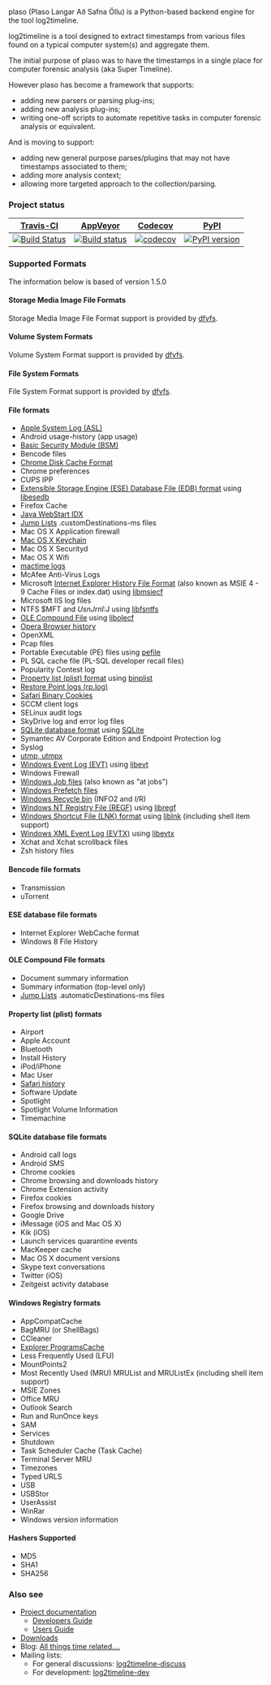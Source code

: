 plaso (Plaso Langar Að Safna Öllu) is a Python-based backend engine for the tool log2timeline. 

log2timeline is a tool designed to extract timestamps from various files found on a typical computer system(s) and aggregate them.

The initial purpose of plaso was to have the timestamps in a single place for computer forensic analysis (aka Super Timeline).

However plaso has become a framework that supports:
* adding new parsers or parsing plug-ins;
* adding new analysis plug-ins;
* writing one-off scripts to automate repetitive tasks in computer forensic analysis or equivalent.

And is moving to support:
* adding new general purpose parses/plugins that may not have timestamps associated to them;
* adding more analysis context;
* allowing more targeted approach to the collection/parsing.

### Project status

[Travis-CI](https://travis-ci.org/) | [AppVeyor](https://ci.appveyor.com) | [Codecov](https://codecov.io/) | [PyPI](https://pypi.python.org/pypi)
--- | --- | --- | --- 
[![Build Status](https://travis-ci.org/log2timeline/plaso.svg?branch=master)](https://travis-ci.org/log2timeline/plaso) | [![Build status](https://ci.appveyor.com/api/projects/status/g3x5ylegjjo61p4m?svg=true)](https://ci.appveyor.com/project/joachimmetz/plaso) | [![codecov](https://codecov.io/gh/log2timeline/plaso/branch/master/graph/badge.svg)](https://codecov.io/gh/log2timeline/plaso) | [![PyPI version](https://badge.fury.io/py/plaso.svg)](https://badge.fury.io/py/plaso)

### Supported Formats

The information below is based of version 1.5.0

#### Storage Media Image File Formats

Storage Media Image File Format support is provided by [dfvfs](https://github.com/log2timeline/dfvfs/wiki#storage-media-types).

#### Volume System Formats

Volume System Format support is provided by [dfvfs](https://github.com/log2timeline/dfvfs/wiki#volume-systems).

#### File System Formats

File System Format support is provided by [dfvfs](https://github.com/log2timeline/dfvfs/wiki#file-systems).

#### File formats

* [Apple System Log (ASL)](http://forensicswiki.org/index.php?title=Apple_System_Log_(ASL)&action=edit&redlink=1)
* Android usage-history (app usage)
* [Basic Security Module (BSM)](http://forensicswiki.org/wiki/Basic_Security_Module_(BSM)_file_format)
* Bencode files
* [Chrome Disk Cache Format](http://forensicswiki.org/wiki/Chrome_Disk_Cache_Format)
* Chrome preferences
* CUPS IPP
* [Extensible Storage Engine (ESE) Database File (EDB) format](http://forensicswiki.org/wiki/Extensible_Storage_Engine_(ESE)_Database_File_(EDB)_format) using [libesedb](https://github.com/libyal/libesedb)
* Firefox Cache
* [Java WebStart IDX](http://forensicswiki.org/wiki/Java)
* [Jump Lists](http://forensicswiki.org/wiki/Jump_Lists) .customDestinations-ms files
* Mac OS X Application firewall
* [Mac OS X Keychain](https://github.com/libyal/dtformats/blob/master/documentation/MacOS%20keychain%20database%20file%20format.asciidoc)
* Mac OS X Securityd
* Mac OS X Wifi
* [mactime logs](http://forensicswiki.org/wiki/Mactime)
* McAfee Anti-Virus Logs
* Microsoft [Internet Explorer History File Format](http://forensicswiki.org/wiki/Internet_Explorer_History_File_Format) (also known as MSIE 4 - 9 Cache Files or index.dat) using [libmsiecf](https://github.com/libyal/libmsiecf)
* Microsoft IIS log files
* NTFS $MFT and $UsnJrnl:$J using [libfsntfs](https://github.com/libyal/libfsntfs)
* [OLE Compound File](http://forensicswiki.org/wiki/OLE_Compound_File) using [libolecf](https://github.com/libyal/libolecf)
* [Opera Browser history](http://forensicswiki.org/wiki/Opera)
* OpenXML
* Pcap files
* Portable Executable (PE) files using [pefile](https://github.com/erocarrera/pefile)
* PL SQL cache file (PL-SQL developer recall files)
* Popularity Contest log
* [Property list (plist) format](http://forensicswiki.org/wiki/Property_list_(plist)) using [binplist](http://forensicswiki.org/wiki/Binplist)
* [Restore Point logs (rp.log)](https://github.com/libyal/dtformats/blob/master/documentation/Restore%20point%20formats.asciidoc)
* [Safari Binary Cookies](https://github.com/libyal/dtformats/blob/master/documentation/Safari%20Cookies.asciidoc)
* SCCM client logs
* SELinux audit logs
* SkyDrive log and error log files
* [SQLite database format](http://forensicswiki.org/wiki/SQLite_database_format) using [SQLite](http://forensicswiki.org/wiki/SQLite)
* Symantec AV Corporate Edition and Endpoint Protection log
* Syslog
* [utmp, utmpx](https://github.com/libyal/dtformats/blob/master/documentation/Utmp%20login%20records%20format.asciidoc)
* [Windows Event Log (EVT)](http://forensicswiki.org/wiki/Windows_Event_Log_(EVT)) using [libevt](https://github.com/libyal/libevt)
* Windows Firewall
* [Windows Job files](http://forensicswiki.org/wiki/Windows_Job_File_Format) (also known as "at jobs")
* [Windows Prefetch files](http://forensicswiki.org/wiki/Windows_Prefetch_File_Format)
* [Windows Recycle bin](http://forensicswiki.org/wiki/Windows#Recycle_Bin) (INFO2 and $I/$R)
* [Windows NT Registry File (REGF)](http://forensicswiki.org/wiki/Windows_NT_Registry_File_(REGF)) using [libregf](https://github.com/libyal/libregf)
* [Windows Shortcut File (LNK) format](http://forensicswiki.org/wiki/LNK) using [liblnk](https://github.com/libyal/liblnk) (including shell item support)
* [Windows XML Event Log (EVTX)](http://forensicswiki.org/wiki/Windows_XML_Event_Log_(EVTX)) using [libevtx](https://github.com/libyal/libevtx)
* Xchat and Xchat scrollback files
* Zsh history files

#### Bencode file formats

* Transmission
* uTorrent

#### ESE database file formats

* Internet Explorer WebCache format
* Windows 8 File History

#### OLE Compound File formats

* Document summary information
* Summary information (top-level only)
* [Jump Lists](http://forensicswiki.org/wiki/Jump_Lists) .automaticDestinations-ms files

#### Property list (plist) formats

* Airport
* Apple Account
* Bluetooth
* Install History
* iPod/iPhone
* Mac User
* [Safari history](http://forensicswiki.org/wiki/Apple_Safari)
* Software Update
* Spotlight
* Spotlight Volume Information
* Timemachine

#### SQLite database file formats

* Android call logs
* Android SMS
* Chrome cookies
* Chrome browsing and downloads history
* Chrome Extension activity
* Firefox cookies
* Firefox browsing and downloads history
* Google Drive
* iMessage (iOS and Mac OS X)
* Kik (iOS)
* Launch services quarantine events
* MacKeeper cache
* Mac OS X document versions
* Skype text conversations
* Twitter (iOS)
* Zeitgeist activity database

#### Windows Registry formats

* AppCompatCache
* BagMRU (or ShellBags)
* CCleaner
* [Explorer ProgramsCache](https://github.com/libyal/winreg-kb/blob/master/documentation/Programs%20Cache%20values.asciidoc)
* Less Frequently Used (LFU)
* MountPoints2
* Most Recently Used (MRU) MRUList and MRUListEx (including shell item support)
* MSIE Zones
* Office MRU
* Outlook Search
* Run and RunOnce keys
* SAM
* Services
* Shutdown
* Task Scheduler Cache (Task Cache)
* Terminal Server MRU
* Timezones
* Typed URLS
* USB
* USBStor
* UserAssist
* WinRar
* Windows version information

#### Hashers Supported

* MD5
* SHA1
* SHA256

### Also see

* [Project documentation](http://wiki.log2timeline.net/)
  * [Developers Guide](https://github.com/log2timeline/plaso/wiki/Developers-Guide)
  * [Users Guide](https://github.com/log2timeline/plaso/wiki/Users-Guide)
* [Downloads](https://googledrive.com/host/0B30H7z4S52FleW5vUHBnblJfcjg/)
* Blog: [All things time related....](http://blog.kiddaland.net/)
* Mailing lists:
  * For general discussions: [log2timeline-discuss](https://groups.google.com/forum/#!forum/log2timeline-discuss)
  * For development: [log2timeline-dev](https://groups.google.com/forum/#!forum/log2timeline-dev)
